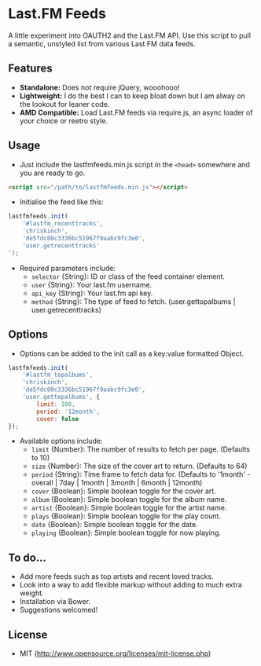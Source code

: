 # Last.FM Feeds

A little experiment into OAUTH2 and the Last.FM API. Use this script to pull a semantic, unstyled list from various Last.FM data feeds.

## Features

* __Standalone:__ Does not require jQuery, wooohooo!
* __Lightweight:__ I do the best I can to keep bloat down but I am alway on the lookout for leaner code.
* __AMD Compatible:__ Load Last.FM feeds via require.js, an async loader of your choice or reetro style.

## Usage

* Just include the lastfmfeeds.min.js script in the `<head>` somewhere and you are ready to go.

````html
<script src="/path/to/lastfmfeeds.min.js"></script>
````

* Initialise the feed like this:

````javascript
lastfmfeeds.init(
	'#lastfm_recenttracks',
	'chriskinch',
	'de5fdc80c3336bc51967f9aabc9fc3e0',
	'user.getrecenttracks'
');
````
* Required parameters include:
	* `selector` {String}: ID or class of the feed container element. 
	* `user` {String}: Your last.fm username.
	* `api_key` {String}: Your last.fm api key.
	* `method` {String}: The type of feed to fetch. (user.gettopalbums | user.getrecenttracks)

## Options

* Options can be added to the init call as a key:value formatted Object.

````javascript
lastfmfeeds.init(
	'#lastfm_topalbums',
	'chriskinch',
	'de5fdc80c3336bc51967f9aabc9fc3e0',
	'user.gettopalbums', {
		limit: 100,
		period: '12month',
		cover: false
});
````

* Available options include:
	* `limit` {Number}: The number of results to fetch per page. (Defaults to 10)
	* `size` {Number}: The size of the cover art to return. (Defaults to 64)
	* `period` {String}: Time frame to fetch data for. (Defaults to '1month' - overall | 7day | 1month | 3month | 6month | 12month)
	* `cover` {Boolean}: Simple boolean toggle for the cover art.
	* `album` {Boolean}: Simple boolean toggle for the album name.
	* `artist` {Boolean}: Simple boolean toggle for the artist name.
	* `plays` {Boolean}: Simple boolean toggle for the play count.
	* `date` {Boolean}: Simple boolean toggle for the date.
	* `playing` {Boolean}: Simple boolean toggle for now playing.

## To do...

* Add more feeds such as top artists and recent loved tracks.
* Look into a way to add flexible markup without adding to much extra weight.
* Installation via Bower.
* Suggestions welcomed!

## License

- MIT (http://www.opensource.org/licenses/mit-license.php)
